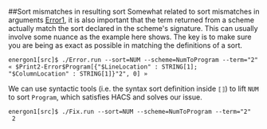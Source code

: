 ##Sort mismatches in resulting sort
Somewhat related to sort mismatches in arguments [Error1](../Error1/),
it is also important that the term returned from a scheme actually match
the sort declared in the scheme's signature. This can usually involve some nuance
as the example here shows. The key is to make sure you are being as exact as possible
in matching the definitions of a sort.


```
energon1[src]$ ./Error.run --sort=NUM --scheme=NumToProgram --term="2"
« $Print2-Error$Program[{"$LineLocation" : STRING[1]; "$ColumnLocation" : STRING[1]}"2", 0] »
```

We can use syntactic tools (i.e. the syntax sort definition inside `⟦⟧`) to lift
`NUM` to sort `Program`, which satisfies HACS and solves our issue.

```
energon1[src]$ ./Fix.run --sort=NUM --scheme=NumToProgram --term="2"
 2 
```